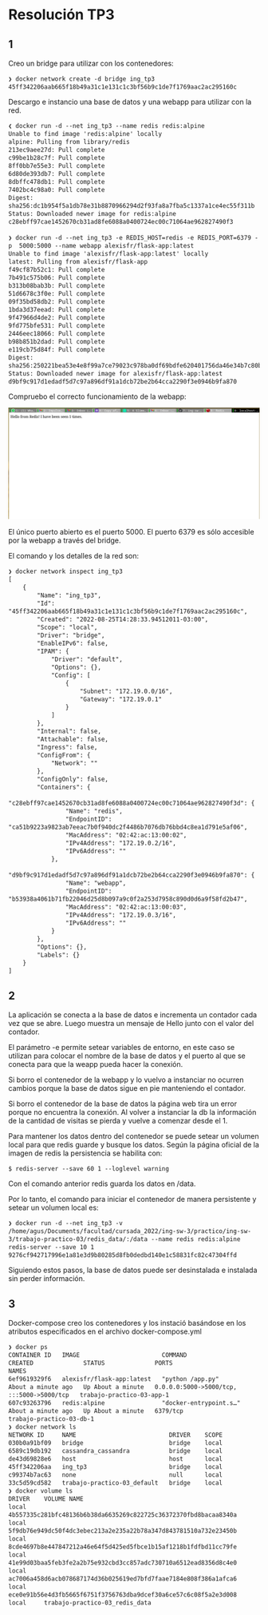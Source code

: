 # Resolución TP3

## 1

Creo un bridge para utilizar con los contenedores:

```
❯ docker network create -d bridge ing_tp3
45ff342206aab665f18b49a31c1e131c1c3bf56b9c1de7f1769aac2ac295160c
```

Descargo e instancio una base de datos y una webapp para utilizar con la red.

```
❮ docker run -d --net ing_tp3 --name redis redis:alpine 
Unable to find image 'redis:alpine' locally 
alpine: Pulling from library/redis 
213ec9aee27d: Pull complete 
c99be1b28c7f: Pull complete 
8ff0bb7e55e3: Pull complete 
6d80de393db7: Pull complete 
8dbffc478db1: Pull complete 
7402bc4c98a0: Pull complete 
Digest: sha256:dc1b954f5a1db78e31b8870966294d2f93fa8a7fba5c1337a1ce4ec55f311b
Status: Downloaded newer image for redis:alpine 
c28ebff97cae1452670cb31ad8fe6088a0400724ec00c71064ae962827490f3

❯ docker run -d --net ing_tp3 -e REDIS_HOST=redis -e REDIS_PORT=6379 -p  5000:5000 --name webapp alexisfr/flask-app:latest 
Unable to find image 'alexisfr/flask-app:latest' locally 
latest: Pulling from alexisfr/flask-app 
f49cf87b52c1: Pull complete 
7b491c575b06: Pull complete 
b313b08bab3b: Pull complete 
51d6678c3f0e: Pull complete 
09f35bd58db2: Pull complete 
1bda3d37eead: Pull complete 
9f47966d4de2: Pull complete 
9fd775bfe531: Pull complete 
2446eec18066: Pull complete 
b98b851b2dad: Pull complete 
e119cb75d84f: Pull complete 
Digest: sha256:250221bea53e4e8f99a7ce79023c978ba0df69bdfe620401756da46e34b7c80b 
Status: Downloaded newer image for alexisfr/flask-app:latest 
d9bf9c917d1edadf5d7c97a896df91a1dcb72be2b64cca2290f3e0946b9fa870 
```
Compruebo el correcto funcionamiento de la webapp:

![Hello from Redis](res/webapp-working.png)

El único puerto abierto es el puerto 5000. El puerto 6379 es sólo accesible por la webapp a través del bridge.

El comando y los detalles de la red son:

```
❯ docker network inspect ing_tp3 
[ 
    { 
        "Name": "ing_tp3", 
        "Id": "45ff342206aab665f18b49a31c1e131c1c3bf56b9c1de7f1769aac2ac295160c", 
        "Created": "2022-08-25T14:28:33.94512011-03:00", 
        "Scope": "local", 
        "Driver": "bridge", 
        "EnableIPv6": false, 
        "IPAM": { 
            "Driver": "default", 
            "Options": {}, 
            "Config": [ 
                { 
                    "Subnet": "172.19.0.0/16", 
                    "Gateway": "172.19.0.1" 
                } 
            ] 
        }, 
        "Internal": false, 
        "Attachable": false, 
        "Ingress": false, 
        "ConfigFrom": { 
            "Network": "" 
        }, 
        "ConfigOnly": false, 
        "Containers": { 
            "c28ebff97cae1452670cb31ad8fe6088a0400724ec00c71064ae962827490f3d": { 
                "Name": "redis", 
                "EndpointID": "ca51b9223a9823ab7eeac7b0f940dc2f4486b7076db76bbd4c8ea1d791e5af06", 
                "MacAddress": "02:42:ac:13:00:02", 
                "IPv4Address": "172.19.0.2/16", 
                "IPv6Address": "" 
            }, 
            "d9bf9c917d1edadf5d7c97a896df91a1dcb72be2b64cca2290f3e0946b9fa870": { 
                "Name": "webapp", 
                "EndpointID": "b53938a4061b71fb22046d25d8b097a9c0f2a253d7958c890d0d6a9f58fd2b47", 
                "MacAddress": "02:42:ac:13:00:03", 
                "IPv4Address": "172.19.0.3/16", 
                "IPv6Address": "" 
            } 
        }, 
        "Options": {}, 
        "Labels": {} 
    } 
] 
```

## 2

La aplicación se conecta a la base de datos e incrementa un contador cada vez que se abre. Luego muestra un mensaje de Hello junto con el valor del contador.

El parámetro -e permite setear variables de entorno, en este caso se utilizan para colocar el nombre de la base de datos y el puerto al que se conecta para que la weapp pueda hacer la conexión.

Si borro el contenedor de la webapp y lo vuelvo a instanciar no ocurren cambios porque la base de datos sigue en pie manteniendo el contador.

Si borro el contenedor de la base de datos la página web tira un error porque no encuentra la conexión. Al volver a instanciar la db la información de la cantidad de visitas se pierda y vuelve a comenzar desde el 1.

Para mantener los datos dentro del contenedor se puede setear un volumen local para que redis guarde y busque los datos.
Según la página oficial de la imagen de redis la persistencia se habilita con:

```
$ redis-server --save 60 1 --loglevel warning
```

Con el comando anterior redis guarda los datos en /data.

Por lo tanto, el comando para iniciar el contenedor de manera persistente y setear un volumen local es:

```
❯ docker run -d --net ing_tp3 -v /home/agus/Documents/facultad/cursada_2022/ing-sw-3/practico/ing-sw-3/trabajo-practico-03/redis_data/:/data --name redis redis:alpine redis-server --save 10 1
9276cf942717996e1a81e3d9b80285d8fb0dedbd140e1c58831fc82c47304ffd
```

Siguiendo estos pasos, la base de datos puede ser desinstalada e instalada sin perder información.

## 3

Docker-compose creo los contenedores y los instació basándose en los atributos especificados en el archivo docker-compose.yml

```
❯ docker ps
CONTAINER ID   IMAGE                       COMMAND                  CREATED              STATUS              PORTS                                       NAMES
6ef9619329f6   alexisfr/flask-app:latest   "python /app.py"         About a minute ago   Up About a minute   0.0.0.0:5000->5000/tcp, :::5000->5000/tcp   trabajo-practico-03-app-1
607c93263796   redis:alpine                "docker-entrypoint.s…"   About a minute ago   Up About a minute   6379/tcp                                    trabajo-practico-03-db-1
❯ docker network ls
NETWORK ID     NAME                          DRIVER    SCOPE
030b0a91bf09   bridge                        bridge    local
6589c19db192   cassandra_cassandra           bridge    local
de43d69828e6   host                          host      local
45ff342206aa   ing_tp3                       bridge    local
c99374b7ac63   none                          null      local
33c5d59cd582   trabajo-practico-03_default   bridge    local
❯ docker volume ls
DRIVER    VOLUME NAME
local     4b557335c281bfc48136b6b38da6635269c822725c36372370fbd8bacaa8340a
local     5f9db76e949dc50f4dc3ebec213a2e235a22b78a347d843781510a732e23450b
local     8cde4697b8e447847212a46e64f5d425ed5fbce1b15af1218b1fdfbd11cc79fe
local     41e99d03baa5feb3fe2a2b75e932cbd3cc857adc730710a6512ead8356d8c4e0
local     ac7006a458d6acb078687174d36b025619ed7bfd7faae7184e808f386a1afca6
local     ece0e91b56e4d3fb5665f6751f3756763dba9dcef30a6ce57c6c08f5a2e3d008
local     trabajo-practico-03_redis_data
```

